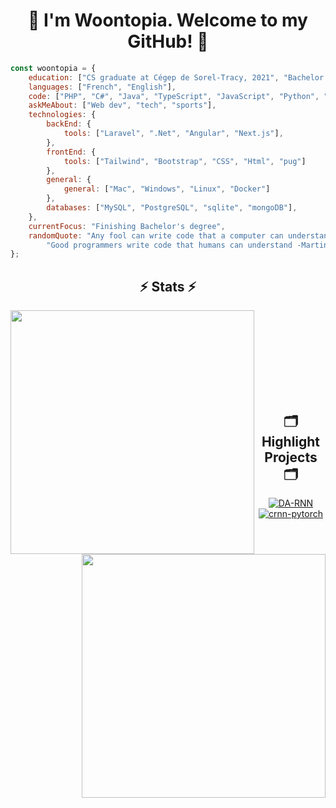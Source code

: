 <h1 align="center">
🐷 I'm Woontopia. Welcome to my GitHub! 🐷
</h1>

```javascript
const woontopia = {
    education: ["CS graduate at Cégep de Sorel-Tracy, 2021", "Bachelor in Computer Science at UQTR, 2023"],
    languages: ["French", "English"],
    code: ["PHP", "C#", "Java", "TypeScript", "JavaScript", "Python", "C"],
    askMeAbout: ["Web dev", "tech", "sports"],
    technologies: {
        backEnd: {
            tools: ["Laravel", ".Net", "Angular", "Next.js"],
        },
        frontEnd: {
            tools: ["Tailwind", "Bootstrap", "CSS", "Html", "pug"]
        },
        general: {
            general: ["Mac", "Windows", "Linux", "Docker"]
        },
        databases: ["MySQL", "PostgreSQL", "sqlite", "mongoDB"],
    },
    currentFocus: "Finishing Bachelor's degree",
    randomQuote: "Any fool can write code that a computer can understand. " +
        "Good programmers write code that humans can understand -Martin Fowler"
};
```

<h2 align="center">⚡ Stats ⚡</h2>
<p align="center">
    <div align=center>
        <a href="https://github.com/denvercoder1/github-readme-streak-stats" title="Go to Source">
          <img align="left" width=390 src="https://github-readme-streak-stats.herokuapp.com/?user=Woontopia&theme=react&border=61dafb&hide_border=true" />
        </a>
        <a href="https://github.com/anuraghazra/github-readme-stats" title="Go to Source">
          <img align="right" width=390 src="https://github-readme-stats.vercel.app/api?username=Woontopia&show_icons=true&theme=react&border_color=61dafb&hide_border=false" />
        </a>
    </div>  
    <br><br><br><br><br>
</p>

<br><br>

<h2 align="center">🗂️ Highlight Projects 🗂️</h2>
<p align=center>
    <div align=center>
        <div width="100%" align="center">
            <a href="https://github.com/Max135/TFF">
              <img align="center" src="https://github-readme-stats.vercel.app/api/pin/?username=max135&repo=TFF&show_icons=true&line_height=27&title_color=6aa6f8&text_color=8a919a&icon_color=6aa6f8&bg_color=22272e" alt="DA-RNN" />
            </a>
            <a href="https://github.com/Woontopia/tournerik">
              <img align="center" src="https://github-readme-stats.vercel.app/api/pin/?username=woontopia&repo=tournerik&show_icons=true&line_height=27&title_color=6aa6f8&text_color=8a919a&icon_color=6aa6f8&bg_color=22272e" alt="crnn-pytorch" />
            </a>
            <!--<a href="https://github.com/Salvas21/JavaCC-AST-Analysis">
              <img align="center" src="https://github-readme-stats.vercel.app/api/pin/?username=salvas21&repo=javacc-ast-analysis&show_icons=true&line_height=27&title_color=6aa6f8&text_color=8a919a&icon_color=6aa6f8&bg_color=22272e" alt="crnn-pytorch" />
            </a> -->
        </div>
    </div>
</p>